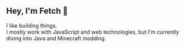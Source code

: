 ## Hey, I'm Fetch 👋

I like building things.  
I mostly work with JavaScript and web technologies, but I'm currently diving into Java and Minecraft modding.
